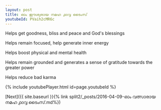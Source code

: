 ```yaml
---
layout: post
title: ഓം ഈശ്വരായ നമഹ ൧൦൮ ടൈംസ്
youtubeId: PVaih2cMR6c
---
```

 
 
Helps get goodness, bliss and peace and God's blessings
 
Helps remain focused, help generate inner energy 
 
Helps boost physical and mental health 
 
Helps remain grounded and generates a sense of gratitude towards the greater power 
 
Helps reduce bad karma
 
 
 
 


{% include youtubePlayer.html id=page.youtubeId %}
 
[Next]({{ site.baseurl }}{% link  split2/_posts/2016-04-09-ഓം വത്സാരായ നമഹ ൧൦൮ ടൈംസ്.md%})
 
